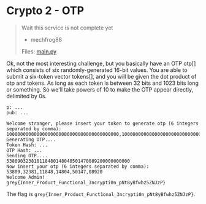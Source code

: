 # Crypto 2 - OTP

> Wait this service is not complete yet
> 
> - mechfrog88
>
> Files: [main.py](main.py)

Ok, not the most interesting challenge, but you basically have an OTP otp[] which consists of six randomly-generated 16-bit values. You are able to submit a six-token vector tokens[], and you will be given the dot product of otp and tokens. As long as each token is between 32 bits and 1023 bits long or something. So we'll take powers of 10 to make the OTP appear directly, delimited by 0s.

```
p: ...
pub: ...

Welcome stranger, please insert your token to generate otp (6 integers separated by comma):
10000000000000000000000000000000000000000,10000000000000000000000000000000000,10000000000000000000000000000,10000000000000000000000,10000000000000000,10000000000
Generating OTP....
Token Hash: ...
OTP Hash: ...
Sending OTP....
538090323810118480148040501470089200000000000
Now insert your otp (6 integers separated by comma):
53809,32381,11848,14804,50147,08920
Welcome Admin! grey{Inner_Product_Funct1onal_3ncrypti0n_pNt8yBfwhz5ZNJzP}
```

The flag is `grey{Inner_Product_Funct1onal_3ncrypti0n_pNt8yBfwhz5ZNJzP}`.